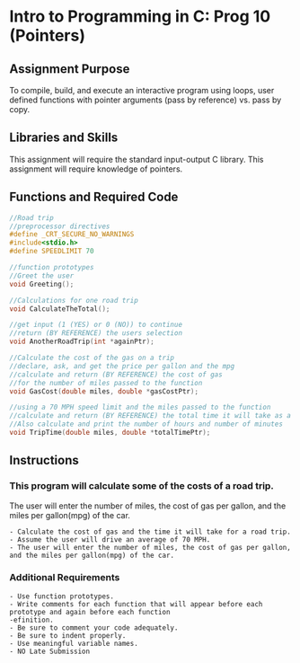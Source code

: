 # Intro to Programming in C: Prog 10 (Pointers)
## Assignment Purpose
To compile, build, and execute an interactive program using loops, user defined functions with pointer arguments (pass by reference) vs. pass by copy.

## Libraries and Skills
This assignment will require the standard input-output C library.
This assignment will require knowledge of pointers.

## Functions and Required Code
```C
//Road trip
//preprocessor directives
#define _CRT_SECURE_NO_WARNINGS
#include<stdio.h>
#define SPEEDLIMIT 70

//function prototypes
//Greet the user
void Greeting();

//Calculations for one road trip
void CalculateTheTotal();

//get input (1 (YES) or 0 (NO)) to continue
//return (BY REFERENCE) the users selection
void AnotherRoadTrip(int *againPtr);

//Calculate the cost of the gas on a trip
//declare, ask, and get the price per gallon and the mpg
//calculate and return (BY REFERENCE) the cost of gas
//for the number of miles passed to the function
void GasCost(double miles, double *gasCostPtr);

//using a 70 MPH speed limit and the miles passed to the function
//calculate and return (BY REFERENCE) the total time it will take as a double
//Also calculate and print the number of hours and number of minutes
void TripTime(double miles, double *totalTimePtr);
```

## Instructions
### This program will calculate some of the costs of a road trip.

The user will enter the number of miles, the cost of gas per gallon, and the miles per gallon(mpg) of the car.

    - Calculate the cost of gas and the time it will take for a road trip.
    - Assume the user will drive an average of 70 MPH.
    - The user will enter the number of miles, the cost of gas per gallon, and the miles per gallon(mpg) of the car.

### Additional Requirements

    - Use function prototypes.
    - Write comments for each function that will appear before each prototype and again before each function
    -efinition.
    - Be sure to comment your code adequately.
    - Be sure to indent properly.
    - Use meaningful variable names.
    - NO Late Submission